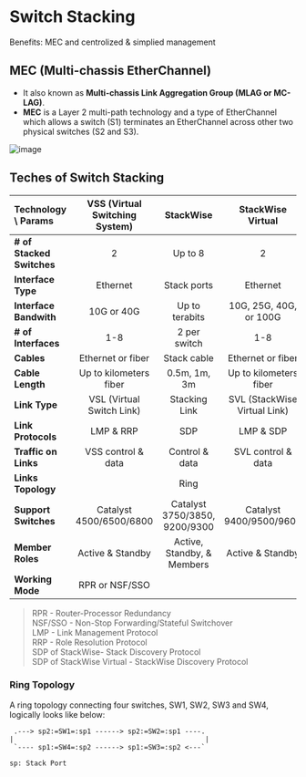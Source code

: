 # Switch Stacking
Benefits: MEC and centrolized & simplied management

## MEC (Multi-chassis EtherChannel)
- It also known as **Multi-chassis Link Aggregation Group (MLAG or MC-LAG)**.  
- **MEC** is a Layer 2 multi-path technology and a type of EtherChannel which allows a switch (S1) terminates an EtherChannel across other two physical switches (S2 and S3).  

![image](https://github.com/user-attachments/assets/86a28105-0b5f-494f-8fcf-ddaf186d37de)

## Teches of Switch Stacking

Technology \ **Params**   | VSS (Virtual Switching System) | StackWise                     | StackWise Virtual |
:-------------------------|:------------------------------:|:-----------------------------:|:-----------------:|
**# of Stacked Switches** | 2                              | Up to 8                       | 2
**Interface Type**        | Ethernet                       | Stack ports                   | Ethernet
**Interface Bandwith**    | 10G or 40G                     | Up to terabits                | 10G, 25G, 40G, or 100G
**# of Interfaces**       | 1-8                            | 2 per switch                  | 1-8
**Cables**                | Ethernet or fiber              | Stack cable                   | Ethernet or fiber
**Cable Length**          | Up to kilometers fiber         | 0.5m, 1m, 3m                  | Up to kilometers fiber
**Link Type**             | VSL (Virtual Switch Link)      | Stacking Link                 | SVL (StackWise Virtual Link)
**Link Protocols**        | LMP & RRP                      | SDP                           | LMP & SDP
**Traffic on Links**      | VSS control & data             | Control & data                | SVL control & data
**Links Topology**        |                                | Ring                          | 
**Support Switches**      | Catalyst 4500/6500/6800        | Catalyst 3750/3850, 9200/9300 | Catalyst 9400/9500/9600
**Member Roles**          | Active & Standby               | Active, Standby, & Members    | Active & Standby 
**Working Mode**          | RPR or NSF/SSO                 |                               | 

> RPR - Router-Processor Redundancy  
> NSF/SSO - Non-Stop Forwarding/Stateful Switchover  
> LMP - Link Management Protocol  
> RRP - Role Resolution Protocol  
> SDP of StackWise- Stack Discovery Protocol  
> SDP of StackWise Virtual - StackWise Discovery Protocol  

### Ring Topology
A ring topology connecting four switches, SW1, SW2, SW3 and SW4, logically looks like below: 
```
 .---> sp2:=SW1=:sp1 ------> sp2:=SW2=:sp1 ----.
|                                               |
 `---- sp1:=SW4=:sp2 ------> sp1:=SW3=:sp2 <---`

sp: Stack Port
```
